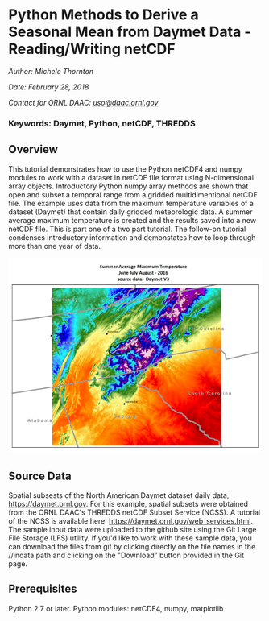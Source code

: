 # Python Methods to Derive a Seasonal Mean from Daymet Data - Reading/Writing netCDF

*Author: Michele Thornton*

*Date: February 28, 2018*

*Contact for ORNL DAAC: uso@daac.ornl.gov*

### Keywords: Daymet, Python, netCDF, THREDDS

## Overview

This tutorial demonstrates how to use the Python netCDF4 and numpy modules to work with a dataset in netCDF file format using N-dimensional array objects. Introductory Python numpy array methods are shown that open and subset a temporal range from a gridded multidimentional netCDF file. The example uses data from the maximum temperature variables of a dataset (Daymet) that contain daily gridded meteorologic data. A summer average maximum temperature is created and the results saved into a new netCDF file. This is part one of a two part tutorial. The follow-on tutorial condenses introductory information and demonstates how to loop through more than one year of data.

![Max Temp Avg, Summer 2016, GSMNP](NCSS_GSMNPsubset.png)

## Source Data

Spatial subsests of the North American Daymet dataset daily data; https://daymet.ornl.gov. For this example, spatial subsets were obtained from the ORNL DAAC's THREDDS netCDF Subset Service (NCSS). A tutorial of the NCSS is available here: https://daymet.ornl.gov/web_services.html. 
The sample input data were uploaded to the github site using the Git Large File Storage (LFS) utility. If you'd like to work with these sample data, you can download the files from git by clicking directly on the file names in the //indata path and clicking on the "Download" button provided in the Git page.

## Prerequisites

Python 2.7 or later. Python modules: netCDF4, numpy, matplotlib